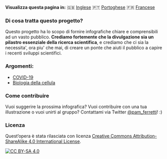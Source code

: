**Visualizza questa pagina in:** 🇬🇧 [Inglese](../) 🇵🇹 [Portoghese](../pt/) 🇫🇷 [Francese](../fr/)

### Di cosa tratta questo progetto?

Questo progetto ha lo scopo di fornire infografiche chiare e comprensibili ad un vasto pubblico. 
**Crediamo fortemente che la divulgazione sia un pilastro essenziale della ricerca scientifica**, e crediamo che ci sia la necessita', ora piu' che mai, di creare un ponte che aiuti il pubblico a capire i recenti sviluppi scientifici. 

### Argomenti:

- [COVID-19](https://easy-infographics.github.io/COVID-19/it/)
- [Biologia della cellula](https://easy-infographics.github.io/Cell_Biology/it/)

### Come contribuire

Vuoi suggerire la prossima infografica? Vuoi contribuire con una tua illustrazione o vuoi unirti al gruppo? 
Contattami via Twitter [@pam_ferretti](https://twitter.com/pam_ferretti)! :)

### Licenza

Quest’opera è stata rilasciata con licenza 
[Creative Commons Attribution-ShareAlike 4.0 International License][cc-by-sa].

[![CC BY-SA 4.0][cc-by-sa-image]][cc-by-sa]

[cc-by-sa]: http://creativecommons.org/licenses/by-sa/4.0/
[cc-by-sa-image]: https://licensebuttons.net/l/by-sa/4.0/88x31.png
[cc-by-sa-shield]: https://img.shields.io/badge/License-CC%20BY--SA%204.0-lightgrey.svg
